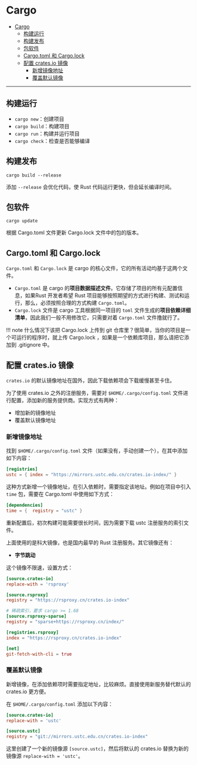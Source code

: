 # Cargo

- [Cargo](#cargo)
  - [构建运行](#构建运行)
  - [构建发布](#构建发布)
  - [包软件](#包软件)
  - [Cargo.toml 和 Cargo.lock](#cargotoml-和-cargolock)
  - [配置 crates.io 镜像](#配置-cratesio-镜像)
    - [新增镜像地址](#新增镜像地址)
    - [覆盖默认镜像](#覆盖默认镜像)

***

## 构建运行

- `cargo new`：创建项目
- `cargo build`：构建项目
- `cargo run`：构建并运行项目
- `cargo check`：检查是否能够编译

## 构建发布

`cargo build --release`

添加 `--release` 会优化代码，使 Rust 代码运行更快，但会延长编译时间。

## 包软件

`cargo update`

根据 Cargo.toml 文件更新 Cargo.lock 文件中的包的版本。

## Cargo.toml 和 Cargo.lock

`Cargo.toml` 和 `Cargo.lock` 是 cargo 的核心文件，它的所有活动均基于这两个文件。

- `Cargo.toml` 是 cargo 的**项目数据描述文件**。它存储了项目的所有元配置信息，如果Rust 开发者希望 Rust 项目能够按照期望的方式进行构建、测试和运行，那么，必须按照合理的方式构建 `Cargo.toml`。
- `Cargo.lock` 文件是 cargo 工具根据同一项目的 `toml` 文件生成的**项目依赖详细清单**，因此我们一般不用修改它，只需要对着 `Cargo.toml` 文件撸就行了。

!!! note
    什么情况下该把 Cargo.lock 上传到 git 仓库里？很简单，当你的项目是一个可运行的程序时，就上传 Cargo.lock ，如果是一个依赖库项目，那么请把它添加到 .gitignore 中。



## 配置 crates.io 镜像

`crates.io` 的默认镜像地址在国外，因此下载依赖项会下载缓慢甚至卡住。

为了使用 crates.io 之外的注册服务，需要对 `$HOME/.cargo/config.toml` 文件进行配置，添加新的服务提供商。实现方式有两种：

- 增加新的镜像地址
- 覆盖默认镜像地址

### 新增镜像地址

找到 `$HOME/.cargo/config.toml` 文件（如果没有，手动创建一个），在其中添加如下内容：

```toml
[registries]
ustc = { index = "https://mirrors.ustc.edu.cn/crates.io-index/" }
```

这种方式新增一个镜像地址，在引入依赖时，需要指定该地址。例如在项目中引入 `time` 包，需要在 Cargo.toml 中使用如下方式：

```toml
[dependencies]
time = {  registry = "ustc" }
```

重新配置后，初次构建可能需要很长时间，因为需要下载 ustc 注册服务的索引文件。

上面使用的是科大镜像，也是国内最早的 Rust 注册服务。其它镜像还有：

- **字节跳动**

这个镜像不限速，设置方式：

```toml
[source.crates-io]
replace-with = 'rsproxy'

[source.rsproxy]
registry = "https://rsproxy.cn/crates.io-index"

# 稀疏索引，要求 cargo >= 1.68
[source.rsproxy-sparse]
registry = "sparse+https://rsproxy.cn/index/"

[registries.rsproxy]
index = "https://rsproxy.cn/crates.io-index"

[net]
git-fetch-with-cli = true
```

### 覆盖默认镜像

新增镜像，在添加依赖项时需要指定地址，比较麻烦。直接使用新服务替代默认的 crates.io 更方便。

在 `$HOME/.cargo/config.toml` 添加以下内容：

```toml
[source.crates-io]
replace-with = 'ustc'

[source.ustc]
registry = "git://mirrors.ustc.edu.cn/crates.io-index"
```

这里创建了一个新的镜像源 `[source.ustc]`，然后将默认的 crates.io 替换为新的镜像源 `replace-with = 'ustc'`。

